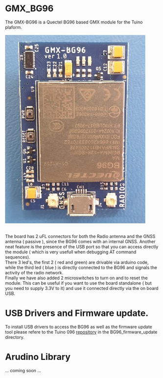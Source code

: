 # GMX_BG96
The GMX-BG96 is a Quectel BG96 based GMX module for the Tuino plaform.<br/>
<br/>
<img src="/docs/bg96_1.jpg"/>
<br/>
<br/>

The board has 2 uFL connectors for both the Radio antenna and the GNSS antenna ( passive ), since the BG96 comes with an internal GNSS. Another neat feature is the presence of the USB port so that you can access directly the module ( which is very usefull when debugging AT command sequences).<br/>
There 3 led's, the first 2 ( red and green) are drivable via arduino code, while the third led ( blue ) is directly connected to the BG96 and signals the activity of the radio network.<br/>
Finally we have also added 2 microswitches to turn on and to reset the module. This can be useful if you want to use the board standalone ( but you need to supply 3.3V to it) and use it connected directly via the on board USB.<br/>

# USB Drivers and Firmware update.
To install USB drivers to access the BG96 as well as the firmware update tool please refere to the Tuino 096 [repository](https://github.com/gimasi/TUINO_ZERO_96) in the BG96_firmware_update directory. 

# Arudino Library
... coming soon ...
